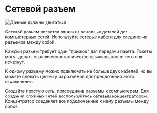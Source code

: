 # Сетевой разъем
![Данные должны двигаться](block:oc2:network_connector)

Сетевой разъем является одним из основных деталей для [компьютерных](computer.md) сетей. Используйте [сетевые кабели](../item/network_cable.md) для соединения разъемов между собой.

Каждый разъем требует один "прыжок" для передачи пакета. Пакеты могут делать ограниченное количество прыжков, после чего они исчезнут.

К одному разъему можно подключить не больше двух кабелей, но вы можете сделать цепочку из разъемов для преодоления этого ограничения.

Создайте простую сеть, присоединив разъемы к компьютерам. Для создания сложных сетей воспользуйтесь [сетевым концентратором](network_hub.md). Концентратор соединяет все подключенные к нему разъемы между собой.
